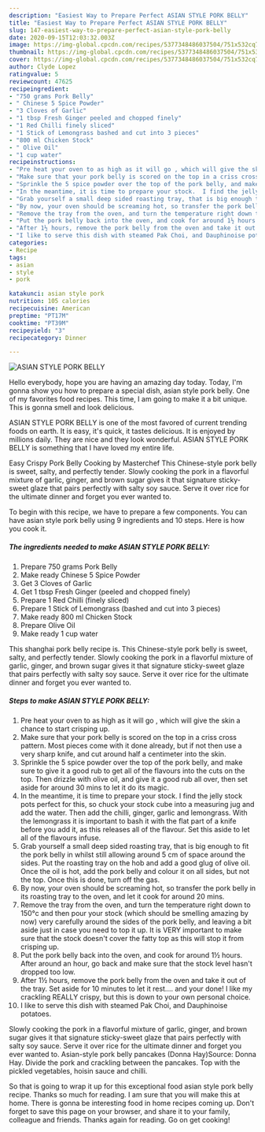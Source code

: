 ```yaml
---
description: "Easiest Way to Prepare Perfect ASIAN STYLE PORK BELLY"
title: "Easiest Way to Prepare Perfect ASIAN STYLE PORK BELLY"
slug: 147-easiest-way-to-prepare-perfect-asian-style-pork-belly
date: 2020-09-15T12:03:32.003Z
image: https://img-global.cpcdn.com/recipes/5377348486037504/751x532cq70/asian-style-pork-belly-recipe-main-photo.jpg
thumbnail: https://img-global.cpcdn.com/recipes/5377348486037504/751x532cq70/asian-style-pork-belly-recipe-main-photo.jpg
cover: https://img-global.cpcdn.com/recipes/5377348486037504/751x532cq70/asian-style-pork-belly-recipe-main-photo.jpg
author: Clyde Lopez
ratingvalue: 5
reviewcount: 47625
recipeingredient:
- "750 grams Pork Belly"
- " Chinese 5 Spice Powder"
- "3 Cloves of Garlic"
- "1 tbsp Fresh Ginger peeled and chopped finely"
- "1 Red Chilli finely sliced"
- "1 Stick of Lemongrass bashed and cut into 3 pieces"
- "800 ml Chicken Stock"
- " Olive Oil"
- "1 cup water"
recipeinstructions:
- "Pre heat your oven to as high as it will go , which will give the skin a chance to start crisping up."
- "Make sure that your pork belly is scored on the top in a criss cross pattern.  Most pieces come with it done already, but if not then use a very sharp knife, and cut around half a centimeter into the skin."
- "Sprinkle the 5 spice powder over the top of the pork belly, and make sure to give it a good rub to get all of the flavours into the cuts on the top.  Then drizzle with olive oil, and give it a good rub all over, then set aside for around 30 mins to let it do its magic."
- "In the meantime, it is time to prepare your stock.  I find the jelly stock pots perfect for this, so chuck your stock cube into a measuring jug and add the water.  Then add the chilli, ginger, garlic and lemongrass.  With the lemongrass it is important to bash it with the flat part of a knife before you add it, as this releases all of the flavour.  Set this aside to let all of the flavours infuse."
- "Grab yourself a small deep sided roasting tray, that is big enough to fit the pork belly in whilst still allowing around 5 cm of space around the sides.  Put the roasting tray on the hob and add a good glug of olive oil.  Once the oil is hot, add the pork belly and colour it on all sides, but not the top.  Once this is done, turn off the gas."
- "By now, your oven should be screaming hot, so transfer the pork belly in its roasting tray to the oven, and let it cook for around 20 mins."
- "Remove the tray from the oven, and turn the temperature right down to 150°c and then pour your stock (which should be smelling amazing by now) very carefully around the sides of the pork belly, and leaving a bit aside just in case you need to top it up.  It is VERY important to make sure that the stock doesn&#39;t cover the fatty top as this will stop it from crisping up."
- "Put the pork belly back into the oven, and cook for around 1½ hours.  After around an hour, go back and make sure that the stock level hasn&#39;t dropped too low."
- "After 1½ hours, remove the pork belly from the oven and take it out of the tray.  Set aside for 10 minutes to let it rest.... and your done!  I like my crackling REALLY crispy, but this is down to your own personal choice."
- "I like to serve this dish with steamed Pak Choi, and Dauphinoise potatoes."
categories:
- Recipe
tags:
- asian
- style
- pork

katakunci: asian style pork 
nutrition: 105 calories
recipecuisine: American
preptime: "PT17M"
cooktime: "PT39M"
recipeyield: "3"
recipecategory: Dinner

---
```



![ASIAN STYLE PORK BELLY](https://img-global.cpcdn.com/recipes/5377348486037504/751x532cq70/asian-style-pork-belly-recipe-main-photo.jpg)

Hello everybody, hope you are having an amazing day today. Today, I'm gonna show you how to prepare a special dish, asian style pork belly. One of my favorites food recipes. This time, I am going to make it a bit unique. This is gonna smell and look delicious.

ASIAN STYLE PORK BELLY is one of the most favored of current trending foods on earth. It is easy, it's quick, it tastes delicious. It is enjoyed by millions daily. They are nice and they look wonderful. ASIAN STYLE PORK BELLY is something that I have loved my entire life.

Easy Crispy Pork Belly Cooking by Masterchef This Chinese-style pork belly is sweet, salty, and perfectly tender. Slowly cooking the pork in a flavorful mixture of garlic, ginger, and brown sugar gives it that signature sticky-sweet glaze that pairs perfectly with salty soy sauce. Serve it over rice for the ultimate dinner and forget you ever wanted to.


To begin with this recipe, we have to prepare a few components. You can have asian style pork belly using 9 ingredients and 10 steps. Here is how you cook it.

<!--inarticleads1-->

##### The ingredients needed to make ASIAN STYLE PORK BELLY:

1. Prepare 750 grams Pork Belly
1. Make ready  Chinese 5 Spice Powder
1. Get 3 Cloves of Garlic
1. Get 1 tbsp Fresh Ginger (peeled and chopped finely)
1. Prepare 1 Red Chilli (finely sliced)
1. Prepare 1 Stick of Lemongrass (bashed and cut into 3 pieces)
1. Make ready 800 ml Chicken Stock
1. Prepare  Olive Oil
1. Make ready 1 cup water


This shanghai pork belly recipe is. This Chinese-style pork belly is sweet, salty, and perfectly tender. Slowly cooking the pork in a flavorful mixture of garlic, ginger, and brown sugar gives it that signature sticky-sweet glaze that pairs perfectly with salty soy sauce. Serve it over rice for the ultimate dinner and forget you ever wanted to. 

<!--inarticleads2-->

##### Steps to make ASIAN STYLE PORK BELLY:

1. Pre heat your oven to as high as it will go , which will give the skin a chance to start crisping up.
1. Make sure that your pork belly is scored on the top in a criss cross pattern.  Most pieces come with it done already, but if not then use a very sharp knife, and cut around half a centimeter into the skin.
1. Sprinkle the 5 spice powder over the top of the pork belly, and make sure to give it a good rub to get all of the flavours into the cuts on the top.  Then drizzle with olive oil, and give it a good rub all over, then set aside for around 30 mins to let it do its magic.
1. In the meantime, it is time to prepare your stock.  I find the jelly stock pots perfect for this, so chuck your stock cube into a measuring jug and add the water.  Then add the chilli, ginger, garlic and lemongrass.  With the lemongrass it is important to bash it with the flat part of a knife before you add it, as this releases all of the flavour.  Set this aside to let all of the flavours infuse.
1. Grab yourself a small deep sided roasting tray, that is big enough to fit the pork belly in whilst still allowing around 5 cm of space around the sides.  Put the roasting tray on the hob and add a good glug of olive oil.  Once the oil is hot, add the pork belly and colour it on all sides, but not the top.  Once this is done, turn off the gas.
1. By now, your oven should be screaming hot, so transfer the pork belly in its roasting tray to the oven, and let it cook for around 20 mins.
1. Remove the tray from the oven, and turn the temperature right down to 150°c and then pour your stock (which should be smelling amazing by now) very carefully around the sides of the pork belly, and leaving a bit aside just in case you need to top it up.  It is VERY important to make sure that the stock doesn&#39;t cover the fatty top as this will stop it from crisping up.
1. Put the pork belly back into the oven, and cook for around 1½ hours.  After around an hour, go back and make sure that the stock level hasn&#39;t dropped too low.
1. After 1½ hours, remove the pork belly from the oven and take it out of the tray.  Set aside for 10 minutes to let it rest.... and your done!  I like my crackling REALLY crispy, but this is down to your own personal choice.
1. I like to serve this dish with steamed Pak Choi, and Dauphinoise potatoes.


Slowly cooking the pork in a flavorful mixture of garlic, ginger, and brown sugar gives it that signature sticky-sweet glaze that pairs perfectly with salty soy sauce. Serve it over rice for the ultimate dinner and forget you ever wanted to. Asian-style pork belly pancakes (Donna Hay)Source: Donna Hay. Divide the pork and crackling between the pancakes. Top with the pickled vegetables, hoisin sauce and chilli. 

So that is going to wrap it up for this exceptional food asian style pork belly recipe. Thanks so much for reading. I am sure that you will make this at home. There is gonna be interesting food in home recipes coming up. Don't forget to save this page on your browser, and share it to your family, colleague and friends. Thanks again for reading. Go on get cooking!
